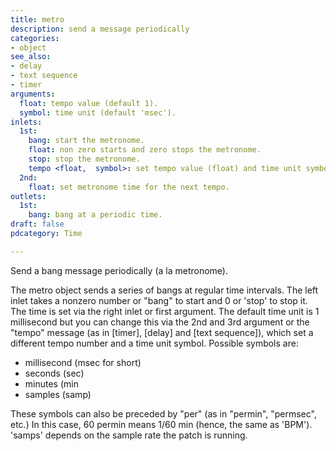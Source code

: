 ```yaml
---
title: metro
description: send a message periodically
categories:
- object
see_also:
- delay
- text sequence
- timer
arguments:
  float: tempo value (default 1).
  symbol: time unit (default 'msec').
inlets:
  1st:
    bang: start the metronome.
    float: non zero starts and zero stops the metronome.
    stop: stop the metronome.
    tempo <float,  symbol>: set tempo value (float) and time unit symbol.
  2nd:
    float: set metronome time for the next tempo.
outlets:
  1st:
    bang: bang at a periodic time.
draft: false
pdcategory: Time

---
```

Send a bang message periodically (a la metronome).

The metro object sends a series of bangs at regular time intervals. The left inlet takes a nonzero number or "bang" to start and 0 or 'stop' to stop it. The time is set via the right inlet or first argument. The default time unit is 1 millisecond but you can change this via the 2nd and 3rd argument or the "tempo" message (as in [timer],  [delay] and [text sequence]),  which set a different tempo number and a time unit symbol. Possible symbols are:

- millisecond (msec for short) 
- seconds (sec)
- minutes (min
- samples (samp)

These symbols can also be preceded by "per" (as in "permin",  "permsec",  etc.) In this case,  60 permin means 1/60 min (hence,  the same as 'BPM'). 'samps' depends on the sample rate the patch is running.
